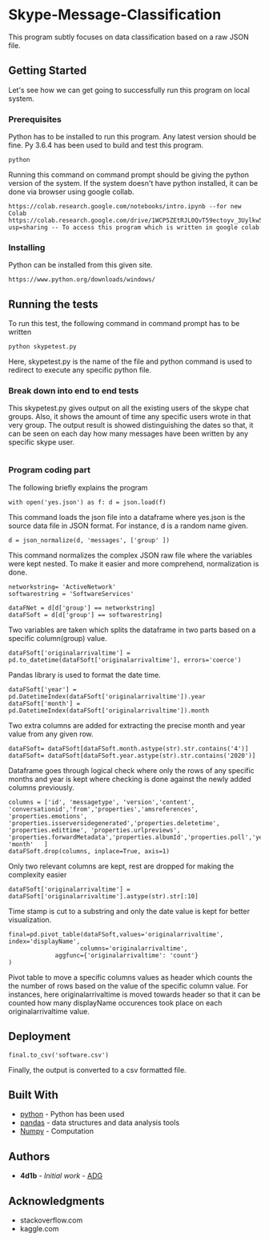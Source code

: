 # Skype-Message-Classification


This program subtly focuses on data classification based on a raw JSON file.

## Getting Started

Let's see how we can get going to successfully run this program on local system.

### Prerequisites

Python has to be installed to run this program. Any latest version should be fine. Py 3.6.4 has been used to build and test this program.

```
python
```
Running this command on command prompt should be giving the python version of the system. If the system doesn't have python installed, it can be done via browser using google collab. 

```
https://colab.research.google.com/notebooks/intro.ipynb --for new Colab
https://colab.research.google.com/drive/1WCP5ZEtRJL0QvT59ectoyv_3Uylkw5RJ?usp=sharing -- To access this program which is written in google colab
```

### Installing

Python can be installed from this given site.

```
https://www.python.org/downloads/windows/
```



## Running the tests

To run this test, the following command in command prompt has to be written

```
python skypetest.py 
```

Here, skypetest.py is the name of the file and python command is used to redirect to execute any specific python file.


### Break down into end to end tests

This skypetest.py gives output on all the existing users of the skype chat groups. Also, it shows the amount of time any specific users wrote in that very group. The output result is showed distinguishing the dates so that, it can be seen on each day how many messages have been written by any specific skype user.

```

```

### Program coding part

The following briefly explains the program


```
with open('yes.json') as f: d = json.load(f)
```
This command loads the json file into a dataframe where yes.json is the source data file in JSON format. For instance, d is a random name given.

```
d = json_normalize(d, 'messages', ['group' ])
```
This command normalizes the complex JSON raw file where the variables were kept nested. To make it easier and more comprehend, normalization is done.

```
networkstring= 'ActiveNetwork'
softwarestring = 'SoftwareServices'

dataFNet = d[d['group'] == networkstring]
dataFSoft = d[d['group'] == softwarestring]
```
Two variables are taken which splits the dataframe in two parts based on a specific column(group) value. 


```
dataFSoft['originalarrivaltime'] = pd.to_datetime(dataFSoft['originalarrivaltime'], errors='coerce')
```
Pandas library is used to format the date time.

```
dataFSoft['year'] = pd.DatetimeIndex(dataFSoft['originalarrivaltime']).year
dataFSoft['month'] = pd.DatetimeIndex(dataFSoft['originalarrivaltime']).month
```
Two extra columns are added for extracting the precise month and year value from any given row.

```
dataFSoft= dataFSoft[dataFSoft.month.astype(str).str.contains('4')] 
dataFSoft= dataFSoft[dataFSoft.year.astype(str).str.contains('2020')] 
```
Dataframe goes through logical check where only the rows of any specific months and year is kept where checking is done against the newly added columns previously.

```
columns = ['id', 'messagetype', 'version','content', 'conversationid','from','properties','amsreferences', 'properties.emotions',  'properties.isserversidegenerated','properties.deletetime', 'properties.edittime', 'properties.urlpreviews', 'properties.forwardMetadata','properties.albumId','properties.poll','year', 'month'   ]
dataFSoft.drop(columns, inplace=True, axis=1)
```
Only two relevant columns are kept, rest are dropped for making the complexity easier

```
dataFSoft['originalarrivaltime'] = dataFSoft['originalarrivaltime'].astype(str).str[:10]
```
Time stamp is cut to a substring and only the date value is kept for better visualization.

```
final=pd.pivot_table(dataFSoft,values='originalarrivaltime', index='displayName', 
                    columns='originalarrivaltime',
             aggfunc={'originalarrivaltime': 'count'}
)
```
Pivot table to move a specific columns values as header which counts the the number of rows based on the value of the specific column value. For instances, here originalarrivaltime is moved towards header so that it can be counted how many displayName occurences took place on each originalarrivaltime value.



## Deployment

```
final.to_csv('software.csv')
```
Finally, the output is converted to a csv formatted file.


## Built With

* [python](https://docs.python.org/3/) - Python has been used
* [pandas](https://pandas.pydata.org/docs/) - data structures and data analysis tools 
* [Numpy](https://numpy.org/) - Computation



 

## Authors

* **4d1b** - *Initial work* - [ADG](https://github.com/4d1b)




## Acknowledgments

* stackoverflow.com
* kaggle.com



